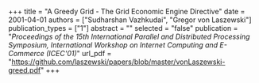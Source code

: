+++
title = "A Greedy Grid - The Grid Economic Engine Directive"
date = 2001-04-01
authors = ["Sudharshan Vazhkudai", "Gregor von Laszewski"]
publication_types = ["1"]
abstract = ""
selected = "false"
publication = "*Proceedings of the 15th International Parallel and Distributed Processing Symposium, International Workshop on Internet Computing and E-Commerce (ICEC'01)*"
url_pdf = "https://github.com/laszewski/papers/blob/master/vonLaszewski-greed.pdf"
+++

